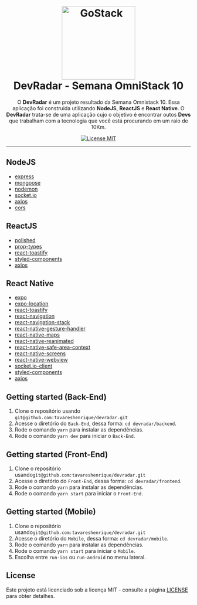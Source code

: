<h1 align="center">
  <img alt="GoStack" src="https://rocketseat-cdn.s3-sa-east-1.amazonaws.com/bootcamp-header.png" width="200px" />
  <br>
   DevRadar - Semana OmniStack 10
</h1>
  
<p align="center">O <b>DevRadar</b> é um projeto resultado da Semana Omnistack 10. Essa aplicação foi construida utilizando <b>NodeJS</b>, <b>ReactJS</b> e <b>React Native</b>. O <b>DevRadar</b> trata-se de uma aplicação cujo o objetivo é encontrar outos <b>Devs</b> que trabalham com a tecnologia que você está procurando em um raio de 10Km.
</p>

<p align="center">
  <a href="https://opensource.org/licenses/MIT">
    <img src="https://img.shields.io/badge/license-MIT-blue.svg?style=flat-square" alt="License MIT">
  </a>
</p>

<hr />

## NodeJS

- [express](https://github.com/expressjs/express)
- [mongoose](https://mongoosejs.com/)
- [nodemon](https://www.javascript.com/)
- [socket.io](https://github.com/socketio/socket.io/)
- [axios](https://github.com/axios/axios)
- [cors](https://expressjs.com/en/resources/middleware/cors.html)

## ReactJS

- [polished](https://github.com/styled-components/polished)
- [prop-types](https://github.com/facebook/prop-types)
- [react-toastify](https://github.com/fkhadra/react-toastify)
- [styled-components](https://github.com/styled-components/styled-components)
- [axios](https://github.com/axios/axios)

## React Native

- [expo](https://expo.io/)
- [expo-location](https://docs.expo.io/versions/latest/sdk/location/)
- [react-toastify](https://github.com/fkhadra/react-toastify)
- [react-navigation](https://reactnavigation.org/)
- [react-navigation-stack](https://github.com/react-navigation/stack)
- [react-native-gesture-handler](https://github.com/software-mansion/react-native-gesture-handler)
- [react-native-maps](https://docs.expo.io/versions/v36.0.0/sdk/map-view/)
- [react-native-reanimated](https://github.com/software-mansion/react-native-reanimated)
- [react-native-safe-area-context](https://github.com/th3rdwave/react-native-safe-area-context)
- [react-native-screens](https://github.com/kmagiera/react-native-screens)
- [react-native-webview](https://docs.expo.io/versions/v36.0.0/sdk/webview/)
- [socket.io-client](https://socket.io/docs/client-api/)
- [styled-components](https://github.com/styled-components/styled-components)
- [axios](https://github.com/axios/axios)

## Getting started (Back-End)

1. Clone o repositório usando `git@github.com:tavareshenrique/devradar.git`
2. Acesse o diretório do `Back-End`, dessa forma: `cd devradar/backend`.<br />
3. Rode o comando `yarn` para instalar as dependências.<br />
4. Rode o comando `yarn dev` para iniciar o `Back-End`.<br />

## Getting started (Front-End)

1. Clone o repositório usando`git@github.com:tavareshenrique/devradar.git`
2. Acesse o diretório do `Front-End`, dessa forma: `cd devradar/frontend`.<br />
3. Rode o comando `yarn` para instalar as dependências.<br />
4. Rode o comando `yarn start` para iniciar o `Front-End`.<br />

## Getting started (Mobile)

1. Clone o repositório usando`git@github.com:tavareshenrique/devradar.git`
2. Acesse o diretório do `Mobile`, dessa forma: `cd devradar/mobile`.<br />
3. Rode o comando `yarn` para instalar as dependências.<br />
4. Rode o comando `yarn start` para iniciar o `Mobile`.<br />
5. Escolha entre `run-ios` ou `run-android` no menu lateral.

## License

Este projeto está licenciado sob a licença MIT - consulte a página [LICENSE](https://opensource.org/licenses/MIT) para obter detalhes.
